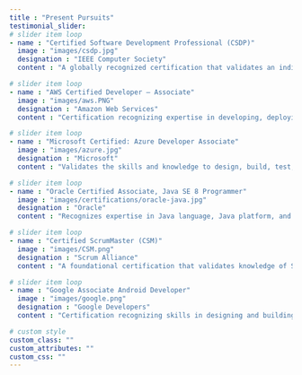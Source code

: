 ```yaml
---
title : "Present Pursuits"
testimonial_slider:
# slider item loop
- name : "Certified Software Development Professional (CSDP)"
  image : "images/csdp.jpg"
  designation : "IEEE Computer Society"
  content : "A globally recognized certification that validates an individual's knowledge and proficiency in software engineering principles and practices."

# slider item loop
- name : "AWS Certified Developer – Associate"
  image : "images/aws.PNG"
  designation : "Amazon Web Services"
  content : "Certification recognizing expertise in developing, deploying, and debugging cloud-based applications using AWS."

# slider item loop
- name : "Microsoft Certified: Azure Developer Associate"
  image : "images/azure.jpg"
  designation : "Microsoft"
  content : "Validates the skills and knowledge to design, build, test, and maintain cloud applications and services on Microsoft Azure."

# slider item loop
- name : "Oracle Certified Associate, Java SE 8 Programmer"
  image : "images/certifications/oracle-java.jpg"
  designation : "Oracle"
  content : "Recognizes expertise in Java language, Java platform, and core API skills."

# slider item loop
- name : "Certified ScrumMaster (CSM)"
  image : "images/CSM.png"
  designation : "Scrum Alliance"
  content : "A foundational certification that validates knowledge of Scrum agile project management principles and the role of a Scrum Master."

# slider item loop
- name : "Google Associate Android Developer"
  image : "images/google.png"
  designation : "Google Developers"
  content : "Certification recognizing skills in designing and building Android apps that are aligned with best practices."

# custom style
custom_class: "" 
custom_attributes: "" 
custom_css: ""
---
```

